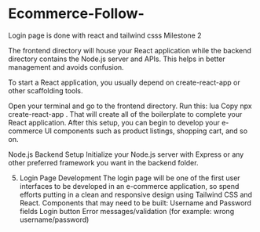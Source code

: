 # Ecommerce-Follow-

Login page is done with react and tailwind csss
Milestone 2

The frontend directory will house your React application while the backend directory contains the Node.js server and APIs. This helps in better management and avoids confusion.

To start a React application, you usually depend on create-react-app or other scaffolding tools.

Open your terminal and go to the frontend directory.
Run this:
lua
Copy
npx create-react-app .
That will create all of the boilerplate to complete your React application.
After this setup, you can begin to develop your e-commerce UI components such as product listings, shopping cart, and so on.

Node.js Backend Setup
Initialize your Node.js server with Express or any other preferred framework you want in the backend folder.

5. Login Page Development
The login page will be one of the first user interfaces to be developed in an e-commerce application, so spend efforts putting in a clean and responsive design using Tailwind CSS and React.
Components that may need to be built:
Username and Password fields
Login button
Error messages/validation (for example: wrong username/password)
